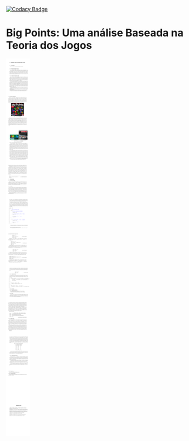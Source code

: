 [![Codacy Badge](https://api.codacy.com/project/badge/Grade/39432c2430a540be8b7502673a5f5870)](https://www.codacy.com/app/mfurquim/tcc?utm_source=github.com&amp;utm_medium=referral&amp;utm_content=mfurquim/tcc&amp;utm_campaign=Badge_Grade)
# Big Points: Uma análise Baseada na Teoria dos Jogos


![Documento](doc/tcc0.png)
